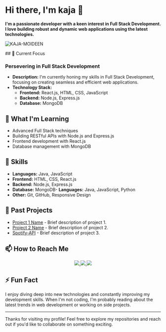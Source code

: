 # Hi there, I'm kaja 👋

**I'm a passionate developer with a keen interest in Full Stack Development. I love building robust and dynamic web applications using the latest technologies.**
<p align="left"> 
  <img src="https://komarev.com/ghpvc/?username=KAJA-MOIDEEN&label=Profile%20views&color=0e75b6&style=flat" alt="KAJA-MOIDEEN" /> 
</p>
## 🔭 Current Focus

### Persevering in Full Stack Development
- **Description:** I'm currently honing my skills in Full Stack Development, focusing on creating seamless and efficient web applications.
- **Technology Stack:**
  - **Frontend:** React.js, HTML, CSS, JavaScript
  - **Backend:** Node.js, Express.js
  - **Database:** MongoDB

## 🌱 What I'm Learning
- Advanced Full Stack techniques
- Building RESTful APIs with Node.js and Express.js
- Frontend development with React.js
- Database management with MongoDB

## 💼 Skills
- **Languages:** Java, JavaScript
- **Frontend:** HTML, CSS, React.js
- **Backend:** Node.js, Express.js
- **Database:** MongoDB- **Languages:** Java, JavaScript, Python
- **Other:** Git, GitHub, Responsive Design

## 💼 Past Projects
- [Project 1 Name]() - Brief description of project 1.
- [Project 2 Name](link-to-project) - Brief description of project 2.
- [Spotify-API](https://github.com/KAJA-MOIDEEN/Spotify-API) - Brief description of project 3.

## 📫 How to Reach Me

<div align="center"> 
  <a href="https://www.linkedin.com/in/kaja-moideen/" target="_blank">
    <img src="https://img.shields.io/badge/LinkedIn-0077B5?style=for-the-badge&logo=linkedin&logoColor=white" target="_blank" />
  </a>
  <a href="mailto:kajamoideen3100@gmail.com" target="_blank">
    <img src="https://img.shields.io/badge/Gmail-333333?style=for-the-badge&logo=gmail&logoColor=red" />
  </a>
  <a href="https://" target="_blank">
     <img src="https://img.shields.io/badge/Portfolio-FF5722?style=for-the-badge&logo=todoist&logoColor=white" target="_blank" /> 
  </a>
</div>

## ⚡ Fun Fact
I enjoy diving deep into new technologies and constantly improving my development skills. When I'm not coding, I'm probably reading about the latest trends in web development or working on side projects.

---

Thanks for visiting my profile! Feel free to explore my repositories and reach out if you'd like to collaborate on something exciting.
